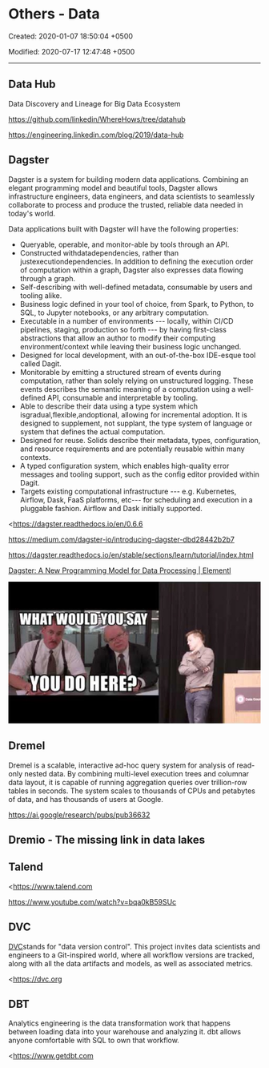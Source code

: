 # Others - Data

Created: 2020-01-07 18:50:04 +0500

Modified: 2020-07-17 12:47:48 +0500

---

## Data Hub

Data Discovery and Lineage for Big Data Ecosystem

<https://github.com/linkedin/WhereHows/tree/datahub>

<https://engineering.linkedin.com/blog/2019/data-hub>

## Dagster

Dagster is a system for building modern data applications. Combining an elegant programming model and beautiful tools, Dagster allows infrastructure engineers, data engineers, and data scientists to seamlessly collaborate to process and produce the trusted, reliable data needed in today's world.

Data applications built with Dagster will have the following properties:
-   Queryable, operable, and monitor-able by tools through an API.
-   Constructed withdatadependencies, rather than justexecutiondependencies. In addition to defining the execution order of computation within a graph, Dagster also expresses data flowing through a graph.
-   Self-describing with well-defined metadata, consumable by users and tooling alike.
-   Business logic defined in your tool of choice, from Spark, to Python, to SQL, to Jupyter notebooks, or any arbitrary computation.
-   Executable in a number of environments --- locally, within CI/CD pipelines, staging, production so forth --- by having first-class abstractions that allow an author to modify their computing environment/context while leaving their business logic unchanged.
-   Designed for local development, with an out-of-the-box IDE-esque tool called Dagit.
-   Monitorable by emitting a structured stream of events during computation, rather than solely relying on unstructured logging. These events describes the semantic meaning of a computation using a well-defined API, consumable and interpretable by tooling.
-   Able to describe their data using a type system which isgradual,flexible,andoptional, allowing for incremental adoption. It is designed to supplement, not supplant, the type system of language or system that defines the actual computation.
-   Designed for reuse. Solids describe their metadata, types, configuration, and resource requirements and are potentially reusable within many contexts.
-   A typed configuration system, which enables high-quality error messages and tooling support, such as the config editor provided within Dagit.
-   Targets existing computational infrastructure --- e.g. Kubernetes, Airflow, Dask, FaaS platforms, etc--- for scheduling and execution in a pluggable fashion. Airflow and Dask initially supported.

<https://dagster.readthedocs.io/en/0.6.6

<https://medium.com/dagster-io/introducing-dagster-dbd28442b2b7>

<https://dagster.readthedocs.io/en/stable/sections/learn/tutorial/index.html>

[Dagster: A New Programming Model for Data Processing | Elementl](https://www.youtube.com/watch?v=D_1VJapCscc)

![WHAT νιουιο:Υ0ΙΙβΑΥ yovoo ](../../media/Technologies-Others-Others---Data-image1.jpg)

## Dremel

Dremel is a scalable, interactive ad-hoc query system for analysis of read-only nested data. By combining multi-level execution trees and columnar data layout, it is capable of running aggregation queries over trillion-row tables in seconds. The system scales to thousands of CPUs and petabytes of data, and has thousands of users at Google.

<https://ai.google/research/pubs/pub36632>

## Dremio - The missing link in data lakes

## Talend

<https://www.talend.com

<https://www.youtube.com/watch?v=bqa0kB59SUc>

## DVC

[DVC](https://dvc.org/)stands for "data version control". This project invites data scientists and engineers to a Git-inspired world, where all workflow versions are tracked, along with all the data artifacts and models, as well as associated metrics.

<https://dvc.org

## DBT

Analytics engineering is the data transformation work that happens between loading data into your warehouse and analyzing it. dbt allows anyone comfortable with SQL to own that workflow.

<https://www.getdbt.com
